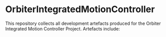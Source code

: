 OrbiterIntegratedMotionController
=================================

This repository collects all development artefacts produced for the Orbiter Integrated Motion Controller Project. Artefacts include:
